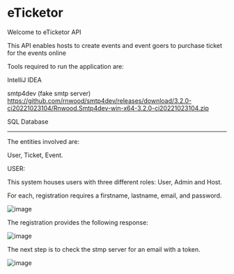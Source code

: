 # eTicketor

Welcome to eTicketor API

This API enables hosts to create events and event goers to purchase ticket for the events online

Tools required to run the application are:

IntelliJ IDEA

smtp4dev (fake smtp server) https://github.com/rnwood/smtp4dev/releases/download/3.2.0-ci20221023104/Rnwood.Smtp4dev-win-x64-3.2.0-ci20221023104.zip

SQL Database

****************


The entities involved are:

User,
Ticket,
Event.

USER:

This system houses users with three different roles: User, Admin and Host.

For each, registration requires a firstname, lastname, email, and password.

![image](https://github.com/DennisMatambanadzo/eTicketor/assets/49873792/a0577231-3bfa-4c49-9f28-1c350f001b48)

The registration provides the following response:

![image](https://github.com/DennisMatambanadzo/eTicketor/assets/49873792/86737ff8-97ad-4ada-87d4-cefd856f5b7e)

The next step is to check the stmp server for an email with a token.

![image](https://github.com/DennisMatambanadzo/eTicketor/assets/49873792/7852de4b-6f4d-4f87-ad96-7c932c8a9aa8)

